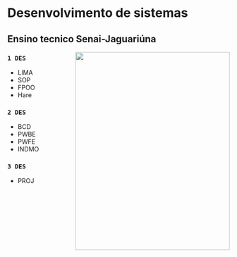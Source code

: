 # Desenvolvimento de sistemas  
## Ensino tecnico Senai-Jaguariúna
  
 <img  width="350" height="450" align="right" src="https://images-wixmp-ed30a86b8c4ca887773594c2.wixmp.com/f/ebaee87e-d9a0-475a-a6b2-2a5c05a12772/dc7w8ha-a9e1af3e-e205-4862-937a-d7a481cbd0b2.gif?token=eyJ0eXAiOiJKV1QiLCJhbGciOiJIUzI1NiJ9.eyJzdWIiOiJ1cm46YXBwOjdlMGQxODg5ODIyNjQzNzNhNWYwZDQxNWVhMGQyNmUwIiwiaXNzIjoidXJuOmFwcDo3ZTBkMTg4OTgyMjY0MzczYTVmMGQ0MTVlYTBkMjZlMCIsIm9iaiI6W1t7InBhdGgiOiJcL2ZcL2ViYWVlODdlLWQ5YTAtNDc1YS1hNmIyLTJhNWMwNWExMjc3MlwvZGM3dzhoYS1hOWUxYWYzZS1lMjA1LTQ4NjItOTM3YS1kN2E0ODFjYmQwYjIuZ2lmIn1dXSwiYXVkIjpbInVybjpzZXJ2aWNlOmZpbGUuZG93bmxvYWQiXX0.Qi7E_vdDgdNQxZb7HYvh3R-W8zZq0wzzuLOXaxRKF7w">

### `1 DES`
- LIMA
- SOP
- FPOO
- Hare

### `2 DES`
- BCD
- PWBE
- PWFE
- INDMO
### `3 DES`
- PROJ

